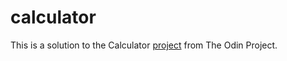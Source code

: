 # calculator

This is a solution to the Calculator [project](https://www.theodinproject.com/lessons/foundations-calculator) from The Odin Project.
